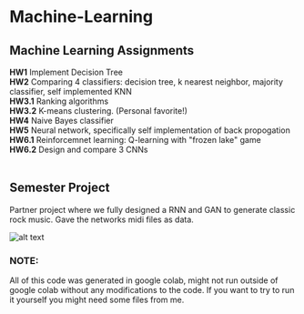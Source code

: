 # Machine-Learning

## Machine Learning Assignments
**HW1** Implement Decision Tree<br>
**HW2** Comparing 4 classifiers: decision tree, k nearest neighbor, majority classifier, self implemented KNN<br>
**HW3.1** Ranking algorithms <br>
**HW3.2** K-means clustering. (Personal favorite!) <br>
**HW4** Naive Bayes classifier <br>
**HW5** Neural network, specifically self implementation of back propogation <br>
**HW6.1** Reinforcemnet learning: Q-learning with "frozen lake" game<br>
**HW6.2** Design and compare 3 CNNs<br>
<br>

## Semester Project
Partner project where we fully designed a RNN and GAN to generate classic rock music. Gave the networks midi files as data.

![alt text](https://user-images.githubusercontent.com/71571196/131935215-63d85c87-a611-4f8d-b6c2-89cbd5339eeb.png)


### NOTE: 
All of this code was generated in google colab, might not run outside of google colab without any modifications to the code. If you want to try to run it yourself you might need some files from me.
